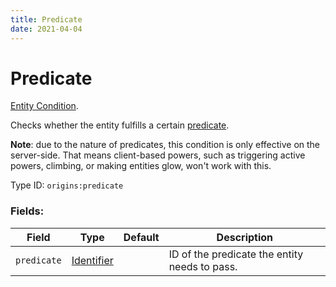 ```yaml
---
title: Predicate
date: 2021-04-04
---
```

# Predicate

[Entity Condition](../entity_conditions.md).

Checks whether the entity fulfills a certain [predicate](https://minecraft.gamepedia.com/Predicate).

**Note**: due to the nature of predicates, this condition is only effective on the server-side. That means client-based powers, such as triggering active powers, climbing, or making entities glow, won't work with this.

Type ID: `origins:predicate`

### Fields:

Field  | Type | Default | Description
-------|------|---------|-------------
`predicate` | [Identifier](../data_types/identifier.md) | |  ID of the predicate the entity needs to pass.
